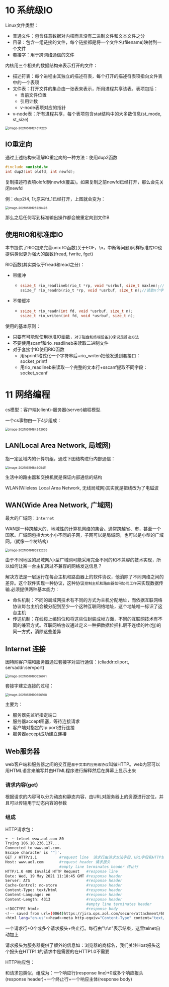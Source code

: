 # 10 系统级IO

Linux文件类型：

+   普通文件：包含任意数据对内核而言没有二进制文件和文本文件之分
+   目录：包含一组链接的文件，每个链接都是将一个文件名(filename)映射到一个文件
+   套接字：用于跨网络通信的文件



内核用三个相关的数据结构来表示打开的文件：

+   描述符表：每个进程由其独立的描述符表，每个打开的描述符表项指向文件表中的一个表项
+   文件表：打开文件的集合由一张表来表示，所用进程共享该表。表项包括：
    +   当前文件位置
    +   引用计数
    +   v-node表项对应的指针
+   v-node表：所有进程共享，每个表项包含stat结构中的大多数信息(st_mode, st_size)

<img src="Note.assets/image-20210519124617220.png" alt="image-20210519124617220" style="zoom: 67%;" />



## IO重定向

通过上述结构来理解IO重定向的一种方法：使用dup2函数

```c
#include <unistd.h>
int dup2(int oldfd, int newfd);
```

复制描述符表项oldfd到newfd(覆盖)。如果复制之前newfd已经打开，那么会先关闭newfd

例：dup2(4, 1);原来fd_1已经打开，上图就会变为：

<img src="Note.assets/image-20210519125228498.png" alt="image-20210519125228498" style="zoom:67%;" />

那么之后任何写到标准输出操作都会被重定向到文件B



## 使用RIO和标准库IO

本书提供了RIO包来完善unix IO函数(关于EOF，\n，中断等问题)同样标准库IO也提供类似更为强大的函数(fread, fwrite, fget)

RIO函数(其实类似于fread和read之分)：

+   带缓冲

    +   ```c
        ssize_t rio_readlineb(rio_t *rp, void *usrbuf, size_t maxlen);//读取文本行
        ssize_T rio_readnb(rio_t *rp, void *usrbuf, size_t n);//读取n个字节
        ```

+   不带缓冲

    +   ```c
        ssize_t rio_readn(int fd, void *usrbuf, size_t n);
        ssize_t rio_writen(int fd, void *usrbuf, size_t n);
        ```



使用的基本原则：

+   只要有可能就使用标准IO函数，`对于磁盘和终端设备IO来说是首选方法`
+   不要使用scanf和rio_readlineb来读取二进制文件
+   对于套接字IO使用RIO函数
    +   用sprintf格式化一个字符串后+rio_writen把他发送到套接口：socket_printf
    +   用rio_readlineb来读取一个完整的文本行+sscanf提取不同字段： socket_scanf



# 11 网络编程

cs模型：客户端(client)-服务器(server)编程模型.

一个cs事物由一下4步组成：

<img src="Note.assets/image-20210519184242935.png" alt="image-20210519184242935" style="zoom:67%;" />



## LAN(Local Area Network, 局域网)

指一定区域内的计算机组，通过下图结构进行内部通信：

<img src="Note.assets/image-20210519184605411.png" alt="image-20210519184605411" style="zoom: 67%;" />

生活中的路由器和交换机就是保证内部通信的结构



WLAN(Wileless Local Area Network, 无线局域网)其实就是把线改为了电磁波



## WAN(Wide Area Network, 广域网)

最大的广域网：`Internet`

WAN是一种跨越大的、地域性的计算机网络的集合。通常跨越省、市，甚至一个国家。广域网包括大大小小不同的子网，子网可以是局域网，也可以是小型的广域网。(就像一个树结构)

<img src="Note.assets/image-20210519185332235.png" alt="image-20210519185332235" style="zoom:67%;" />

由于不同地区的局域网/小型广域网可能采用完全不同的和不兼容的技术实现，所以如何让某一台主机跨过不兼容的网络发送信息？

解决方法是一层运行在每台主机和路由器上的软件协议，他消除了不同网络之间的差异。这个软件实现一种协议，这种协议`控制主机和路由器如何协同工作`来实现数据传输.必须提供两种基本能力：

+   命名机制：不同的局域网技术有不同的方式为主机分配地址，而依据互联网络协议每台主机会被分配到至少一个这种互联网络地址，这个地址唯一标识了这台主机
+   传送机制：在线缆上编码位和将这些位封装成帧方面，不同的互联网技术有不同的兼容方式。互联网络协议通过定义一种把数据位捆扎层不连续的片(包)的同一方式，消除这些差异

## Internet 连接

因特网客户端和服务器通过套接字对进行通信：(cliaddr:cliport, servaddr:servport)

<img src="Note.assets/image-20210519190526971.png" alt="image-20210519190526971" style="zoom: 67%;" />



套接字建立连接的过程：

<img src="Note.assets/image-20210519190656108.png" alt="image-20210519190656108" style="zoom: 67%;" />

主要为：

+   服务器先监听指定端口
+   服务器accept阻塞，等待连接请求
+   客户端对指定的ip:port进行连接
+   服务器accept成功建立连接



## Web服务器

web客户端和服务器之间的交互是`基于文本的应用级协议`叫做HTTP。web内容可以用HTML语言来编写并由HTML程序进行解释然后在屏幕上显示出来



### 请求内容(get)

根据请求的内容可以分为动态和静态内容，由URL对服务器上的资源进行定位，并且可以传输用于动态内容的参数

### 组成

HTTP请求包：

```bash
➜  ~ telnet www.aol.com 80
Trying 106.10.236.137...
Connected to www.aol.com.
Escape character is '^]'.
GET / HTTP/1.1			#request line  请求行由请求方法字段、URL字段和HTTP协议版本字段3个字段组成
Host: www.aol.com		#request header 请求报头
						#empty line terminates header 终止行
HTTP/1.0 400 Invalid HTTP Request	#response line
Date: Wed, 19 May 2021 11:18:45 GMT	#response header
Server: ATS							#response header
Cache-Control: no-store				#response header
Content-Type: text/html				#response header
Content-Language: en				#response header
Content-Length: 4313				#response header
									#empty line terminates header
<!DOCTYPE html>						#response body
<!-- saved from url=(0064)https://jira.ops.aol.com/secure/attachment/688199/failwhale.html -->
<html lang="en-us"><head><meta http-equiv="Content-Type" content="text/html; charset=UTF-8">
```

一个请求行+0个或多个请求报头+终止行。每行由"\r\n"表示结束，这里telnet自动加上

请求报头为服务器提供了额外的信息如：浏览器的商标名，我们关注Host报头这个报头在HTTP1.1的请求中是需要的在HTTP1.0不需要



HTTP响应包：

和请求包类似，组成为：一个响应行(response line)+0或多个响应报头(response header)+一个终止行+一个响应主体(response body)

